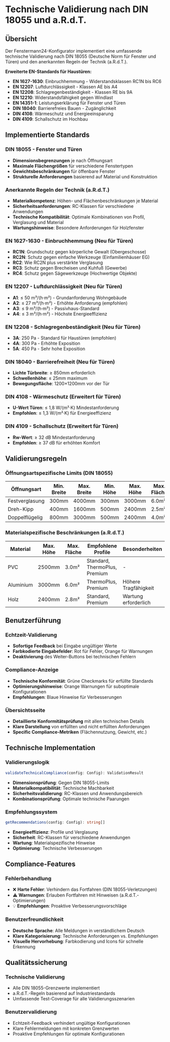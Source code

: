 # Technische Validierung nach DIN 18055 und a.R.d.T.

## Übersicht

Der Fenstermann24-Konfigurator implementiert eine umfassende technische Validierung nach DIN 18055 (Deutsche Norm für Fenster und Türen) und den anerkannten Regeln der Technik (a.R.d.T.).

**Erweiterte EN-Standards für Haustüren:**
- **EN 1627-1630**: Einbruchhemmung - Widerstandsklassen RC1N bis RC6
- **EN 12207**: Luftdurchlässigkeit - Klassen AE bis A4  
- **EN 12208**: Schlagregenbeständigkeit - Klassen RE bis 9A
- **EN 12210**: Widerstandsfähigkeit gegen Windlast
- **EN 14351-1**: Leistungserklärung für Fenster und Türen
- **DIN 18040**: Barrierefreies Bauen - Zugänglichkeit
- **DIN 4108**: Wärmeschutz und Energieeinsparung
- **DIN 4109**: Schallschutz im Hochbau

## Implementierte Standards

### DIN 18055 - Fenster und Türen
- **Dimensionsbegrenzungen** je nach Öffnungsart
- **Maximale Flächengrößen** für verschiedene Fenstertypen
- **Gewichtsbeschränkungen** für öffenbare Fenster
- **Strukturelle Anforderungen** basierend auf Material und Konstruktion

### Anerkannte Regeln der Technik (a.R.d.T.)
- **Materialkompetenz**: Höhen- und Flächenbeschränkungen je Material
- **Sicherheitsanforderungen**: RC-Klassen für verschiedene Anwendungen
- **Technische Kompatibilität**: Optimale Kombinationen von Profil, Verglasung und Material
- **Wartungshinweise**: Besondere Anforderungen für Holzfenster

### EN 1627-1630 - Einbruchhemmung (Neu für Türen)
- **RC1N**: Grundschutz gegen körperliche Gewalt (Obergeschosse)
- **RC2N**: Schutz gegen einfache Werkzeuge (Einfamilienhäuser EG)
- **RC2**: Wie RC2N plus verstärkte Verglasung
- **RC3**: Schutz gegen Brecheisen und Kuhfuß (Gewerbe)
- **RC4**: Schutz gegen Sägewerkzeuge (Hochwertige Objekte)

### EN 12207 - Luftdurchlässigkeit (Neu für Türen)
- **A1**: ≤ 50 m³/(h·m²) - Grundanforderung Wohngebäude
- **A2**: ≤ 27 m³/(h·m²) - Erhöhte Anforderung (empfohlen)
- **A3**: ≤ 9 m³/(h·m²) - Passivhaus-Standard
- **A4**: ≤ 3 m³/(h·m²) - Höchste Energieeffizienz

### EN 12208 - Schlagregenbeständigkeit (Neu für Türen)
- **3A**: 250 Pa - Standard für Haustüren (empfohlen)
- **4A**: 300 Pa - Erhöhte Exposition
- **5A**: 450 Pa - Sehr hohe Exposition

### DIN 18040 - Barrierefreiheit (Neu für Türen)
- **Lichte Türbreite**: ≥ 850mm erforderlich
- **Schwellenhöhe**: ≤ 25mm maximum
- **Bewegungsfläche**: 1200×1200mm vor der Tür

### DIN 4108 - Wärmeschutz (Erweitert für Türen)
- **U-Wert Türen**: ≤ 1,8 W/(m²·K) Mindestanforderung
- **Empfohlen**: ≤ 1,3 W/(m²·K) für Energieeffizienz

### DIN 4109 - Schallschutz (Erweitert für Türen)
- **Rw-Wert**: ≥ 32 dB Mindestanforderung
- **Empfohlen**: ≥ 37 dB für erhöhten Komfort

## Validierungsregeln

### Öffnungsartspezifische Limits (DIN 18055)

| Öffnungsart | Min. Breite | Max. Breite | Min. Höhe | Max. Höhe | Max. Fläche | Max. Gewicht |
|-------------|-------------|-------------|-----------|-----------|-------------|--------------|
| Festverglasung | 300mm | 4000mm | 300mm | 3000mm | 6.0m² | - |
| Dreh-Kipp | 400mm | 1600mm | 500mm | 2400mm | 2.5m² | 80kg/m² |
| Doppelflügelig | 800mm | 3000mm | 500mm | 2400mm | 4.0m² | 70kg/m² |

### Materialspezifische Beschränkungen (a.R.d.T.)

| Material | Max. Höhe | Max. Fläche | Empfohlene Profile | Besonderheiten |
|----------|-----------|-------------|-------------------|----------------|
| PVC | 2500mm | 3.0m² | Standard, ThermoPlus, Premium | - |
| Aluminium | 3000mm | 6.0m² | ThermoPlus, Premium | Höhere Tragfähigkeit |
| Holz | 2400mm | 2.8m² | Standard, Premium | Wartung erforderlich |

## Benutzerführung

### Echtzeit-Validierung
- **Sofortige Feedback** bei Eingabe ungültiger Werte
- **Farbkodierte Eingabefelder**: Rot für Fehler, Orange für Warnungen
- **Deaktivierung** des Weiter-Buttons bei technischen Fehlern

### Compliance-Anzeige
- **Technische Konformität**: Grüne Checkmarks für erfüllte Standards
- **Optimierungshinweise**: Orange Warnungen für suboptimale Konfigurationen
- **Empfehlungen**: Blaue Hinweise für Verbesserungen

### Übersichtsseite
- **Detaillierte Konformitätsprüfung** mit allen technischen Details
- **Klare Darstellung** von erfüllten und nicht erfüllten Anforderungen
- **Specific Compliance-Metriken** (Flächennutzung, Gewicht, etc.)

## Technische Implementation

### Validierungslogik
```typescript
validateTechnicalCompliance(config: Config): ValidationResult
```

- **Dimensionsprüfung**: Gegen DIN 18055-Limits
- **Materialkompatibilität**: Technische Machbarkeit
- **Sicherheitsvalidierung**: RC-Klassen und Anwendungsbereich
- **Kombinationsprüfung**: Optimale technische Paarungen

### Empfehlungssystem
```typescript
getRecommendations(config: Config): string[]
```

- **Energieeffizienz**: Profile und Verglasung
- **Sicherheit**: RC-Klassen für verschiedene Anwendungen
- **Wartung**: Materialspezifische Hinweise
- **Optimierung**: Technische Verbesserungen

## Compliance-Features

### Fehlerbehandlung
- ❌ **Harte Fehler**: Verhindern das Fortfahren (DIN 18055-Verletzungen)
- ⚠️ **Warnungen**: Erlauben Fortfahren mit Hinweisen (a.R.d.T.-Optimierungen)
- 💡 **Empfehlungen**: Proaktive Verbesserungsvorschläge

### Benutzerfreundlichkeit
- **Deutsche Sprache**: Alle Meldungen in verständlichem Deutsch
- **Klare Kategorisierung**: Technische Anforderungen vs. Empfehlungen
- **Visuelle Hervorhebung**: Farbkodierung und Icons für schnelle Erkennung

## Qualitätssicherung

### Technische Validierung
- Alle DIN 18055-Grenzwerte implementiert
- a.R.d.T.-Regeln basierend auf Industriestandards
- Umfassende Test-Coverage für alle Validierungsszenarien

### Benutzervalidierung
- Echtzeit-Feedback verhindert ungültige Konfigurationen
- Klare Fehlermeldungen mit konkreten Grenzwerten
- Proaktive Empfehlungen für optimale Konfigurationen